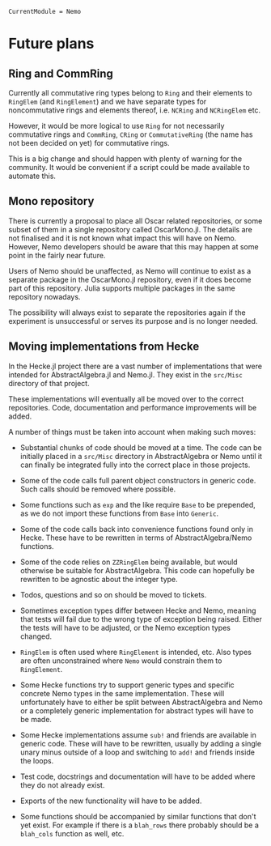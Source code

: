 ```@meta
CurrentModule = Nemo
```

# Future plans

## Ring and CommRing

Currently all commutative ring types belong to `Ring` and their elements to
`RingElem` (and `RingElement`) and we have separate types for noncommutative
rings and elements thereof, i.e. `NCRing` and `NCRingElem` etc.

However, it would be more logical to use `Ring` for not necessarily
commutative rings and `CommRing`, `CRing` or `CommutativeRing` (the name has
not been decided on yet) for commutative rings.

This is a big change and should happen with plenty of warning for the
community. It would be convenient if a script could be made available to
automate this.

## Mono repository

There is currently a proposal to place all Oscar related repositories, or some
subset of them in a single repository called OscarMono.jl. The details are not
finalised and it is not known what impact this will have on Nemo. However,
Nemo developers should be aware that this may happen at some point in the
fairly near future.

Users of Nemo should be unaffected, as Nemo will continue to exist as a
separate package in the OscarMono.jl repository, even if it does become part of
this repository. Julia supports multiple packages in the same repository
nowadays.

The possibility will always exist to separate the repositories again if the
experiment is unsuccessful or serves its purpose and is no longer needed.

## Moving implementations from Hecke

In the Hecke.jl project there are a vast number of implementations that were
intended for AbstractAlgebra.jl and Nemo.jl. They exist in the `src/Misc`
directory of that project.

These implementations will eventually all be moved over to the correct
repositories. Code, documentation and performance improvements will be added.

A number of things must be taken into account when making such moves:

* Substantial chunks of code should be moved at a time. The code can be
  initially placed in a `src/Misc` directory in AbstractAlgebra or Nemo
  until it can finally be integrated fully into the correct place in those
  projects.

* Some of the code calls full parent object constructors in generic code. Such
  calls should be removed where possible.

* Some functions such as `exp` and the like require `Base` to be prepended, as
  we do not import these functions from `Base` into `Generic`.

* Some of the code calls back into convenience functions found only in Hecke.
  These have to be rewritten in terms of AbstractAlgebra/Nemo functions.

* Some of the code relies on `ZZRingElem` being available, but would otherwise be
  suitable for AbstractAlgebra. This code can hopefully be rewritten to be
  agnostic about the integer type.

* Todos, questions and so on should be moved to tickets.

* Sometimes exception types differ between Hecke and Nemo, meaning that tests
  will fail due to the wrong type of exception being raised. Either the tests
  will have to be adjusted, or the Nemo exception types changed.

* `RingElem` is often used where `RingElement` is intended, etc. Also types are
  often unconstrained where `Nemo` would constrain them to `RingElement`.

* Some Hecke functions try to support generic types and specific concrete Nemo
  types in the same implementation. These will unfortunately have to either be
  split between AbstractAlgebra and Nemo or a completely generic implementation
  for abstract types will have to be made.

* Some Hecke implementations assume `sub!` and friends are available in generic
  code. These will have to be rewritten, usually by adding a single unary minus
  outside of a loop and switching to `add!` and friends inside the loops.

* Test code, docstrings and documentation will have to be added where they do
  not already exist.

* Exports of the new functionality will have to be added.

* Some functions should be accompanied by similar functions that don't yet
  exist. For example if there is a `blah_rows` there probably should be a
  `blah_cols` function as well, etc.


